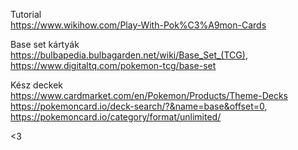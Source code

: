 Tutorial  
https://www.wikihow.com/Play-With-Pok%C3%A9mon-Cards

Base set kártyák  
https://bulbapedia.bulbagarden.net/wiki/Base_Set_(TCG),  
https://www.digitaltq.com/pokemon-tcg/base-set

Kész deckek  
https://www.cardmarket.com/en/Pokemon/Products/Theme-Decks  
https://pokemoncard.io/deck-search/?&name=base&offset=0,  
https://pokemoncard.io/category/format/unlimited/

<3
